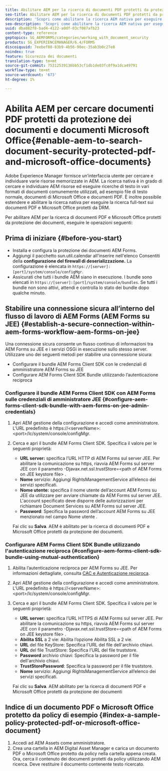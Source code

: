 ```yaml
---
title: Abilitare AEM per la ricerca di documenti PDF protetti da protezione dei documenti e documenti di Microsoft Office
seo-title: Abilitare AEM per la ricerca di documenti PDF protetti da protezione dei documenti e documenti di Microsoft Office
description: 'Scopri come abilitare la ricerca AEM nativa per eseguire la ricerca full-text sui documenti PDF protetti da DRM.  '
seo-description: 'Scopri come abilitare la ricerca AEM nativa per eseguire la ricerca full-text sui documenti PDF protetti da DRM.  '
uuid: dba882f8-bad4-4122-a0df-03cf087afb23
content-type: reference
geptopics: SG_AEMFORMS/categories/working_with_document_security
products: SG_EXPERIENCEMANAGER/6.4/FORMS
discoiquuid: 7eebef08-83b9-4b56-90ec-35ab3b0c27e8
noindex: true
feature: Sicurezza dei documenti
translation-type: tm+mt
source-git-commit: 75312539136bb53cf1db1de03fc0f9a1dca49791
workflow-type: tm+mt
source-wordcount: '673'
ht-degree: 1%

---
```



# Abilita AEM per cercare documenti PDF protetti da protezione dei documenti e documenti Microsoft Office{#enable-aem-to-search-document-security-protected-pdf-and-microsoft-office-documents}

Adobe Experience Manager fornisce un’interfaccia utente per cercare e individuare varie risorse memorizzate in AEM. La ricerca nativa è in grado di cercare e individuare AEM risorse ed eseguire ricerche di testo in vari formati di documenti comunemente utilizzati, ad esempio file di testo normale, documenti di Microsoft Office e documenti PDF. È inoltre possibile estendere e abilitare la ricerca nativa per eseguire la ricerca full-text sui documenti PDF e Microsoft Office protetti da DRM.

Per abilitare AEM per la ricerca di documenti PDF e Microsoft Office protetti da protezione dei documenti, eseguire le operazioni seguenti:

## Prima di iniziare {#before-you-start}

* Installa e configura la protezione dei documenti AEM Forms.
* Aggiungi il pacchetto sun.util.calendar all&#39;inserire nell&#39;elenco Consentiti della **configurazione del firewall di deserializzazione.** La configurazione è elencata in  `https://[server]:[port]/system/console/configMgr`.
* Assicurati che tutti i bundle AEM siano in esecuzione. I bundle sono elencati in `https://[server]:[port]/system/console/bundles`. Se tutti i bundle non sono attivi, attendi e controlla lo stato dei bundle dopo qualche minuto.

## Stabilire una connessione sicura all’interno del flusso di lavoro di AEM Forms (AEM Forms su JEE) {#establish-a-secure-connection-within-aem-forms-workflow-aem-forms-on-jee}

Una connessione sicura consente un flusso continuo di informazioni tra AEM Forms su JEE e i servizi OSGi in esecuzione sullo stesso server. Utilizzare uno dei seguenti metodi per stabilire una connessione sicura:

* Configurare il bundle AEM Forms Client SDK con le credenziali di amministratore AEM Forms su JEE
* Configurare AEM Forms Client SDK Bundle utilizzando l’autenticazione reciproca

### Configurare il bundle AEM Forms Client SDK con AEM Forms sulle credenziali di amministratore JEE {#configure-aem-forms-client-sdk-bundle-with-aem-forms-on-jee-admin-credentials}

1. Apri AEM gestione della configurazione e accedi come amministratore. L&#39;URL predefinito è https://&lt;serverName>:&lt;port>/lc/system/console/configMgr.
1. Cerca e apri il bundle AEM Forms Client SDK. Specifica il valore per le seguenti proprietà:

   * **URL server:** specifica l’URL HTTP di AEM Forms sul server JEE. Per abilitare la comunicazione su https, riavvia AEM Forms sul server JEE con il parametro -Djavax.net.ssl.trustStore=&lt;path of AEM Forms on JEE keystore file> .
   * **Nome** servizio: Aggiungi RightsManagementService all’elenco dei servizi specificati.
   * **Nome utente:** specifica il nome utente dell’account AEM Forms su JEE da utilizzare per avviare chiamate da AEM Forms sul server JEE. L&#39;account specificato deve disporre delle autorizzazioni per richiamare Document Services su AEM Forms sul server JEE.
   * **Password**: Specifica la password dell’account AEM Forms su JEE menzionato nel campo Nome utente .

   Fai clic su **Salva**. AEM è abilitato per la ricerca di documenti PDF e Microsoft Office protetti da protezione dei documenti.

### Configurare AEM Forms Client SDK Bundle utilizzando l&#39;autenticazione reciproca {#configure-aem-forms-client-sdk-bundle-using-mutual-authentication}

1. Abilita l’autenticazione reciproca per AEM Forms su JEE. Per informazioni dettagliate, consulta [CAC e Autenticazione reciproca](https://helpx.adobe.com/livecycle/kb/cac-mutual-authentication.html).
1. Apri AEM gestione della configurazione e accedi come amministratore. L&#39;URL predefinito è https://&lt;serverName>:&lt;port>/lc/system/console/configMgr.
1. Cerca e apri il bundle AEM Forms Client SDK. Specifica il valore per le seguenti proprietà:

   * **URL server:** specifica l’URL HTTPS di AEM Forms sul server JEE. Per abilitare la comunicazione su https, riavvia AEM Forms sul server JEE con il parametro -Djavax.net.ssl.trustStore=&lt;path of AEM Forms on JEE keystore file> .
   * **Abilita SSL** a 2 vie: Abilita l’opzione Abilita SSL a 2 vie.
   * **URL** del file KeyStore: Specifica l&#39;URL del file dell&#39;archivio chiavi.
   * **URL** del file TrustStore: Specifica l’URL del file truststore.
   * **Password** archivio chiavi: Specifica la password per il file dell&#39;archivio chiavi.
   * **TrustStorePassword**: Specifica la password per il file truststore.
   * **Nome** servizio: Aggiungi RightsManagementService all’elenco dei servizi specificati.

   Fai clic su **Salva**. AEM abilitato per la ricerca di documenti PDF e Microsoft Office protetti da protezione dei documenti

## Indice di un documento PDF o Microsoft Office protetto da policy di esempio {#index-a-sample-policy-protected-pdf-or-microsoft-office-document}

1. Accedi ad AEM Assets come amministratore.
1. Crea una cartella in AEM Digital Asset Manager e carica un documento PDF o Microsoft Office protetto da policy nella cartella appena creata. Ora, cerca il contenuto dei documenti protetti da policy utilizzando AEM ricerca. Deve restituire il documento contenente testo ricercato.

